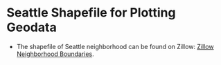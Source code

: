 # Seattle Shapefile for Plotting Geodata

* The shapefile of Seattle neighborhood can be found on Zillow:
[Zillow Neighborhood Boundaries](https://www.zillow.com/howto/api/neighborhood-boundaries.htm).
